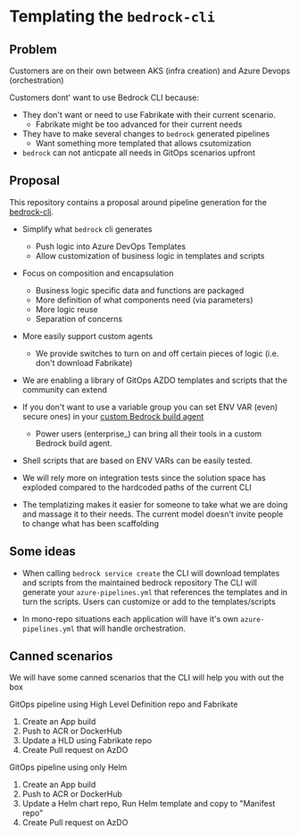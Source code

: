 # Templating the `bedrock-cli` 

## Problem
Customers are on their own between AKS (infra creation) and Azure Devops (orchestration)

Customers dont' want to use Bedrock CLI because:
* They don't want or need to use Fabrikate with their current scenario.
  * Fabrikate might be too advanced for their current needs
* They have to make several changes to `bedrock` generated pipelines
  * Want something more templated that allows csutomization
* `bedrock` can not anticpate all needs in GitOps scenarios upfront

## Proposal 

This repository contains a proposal around pipeline generation for the [bedrock-cli](https://github.com/microsoft/bedrock-cli).

- Simplify what `bedrock` cli generates
  - Push logic into Azure DevOps Templates 
  - Allow customization of business logic in templates and scripts
- Focus on composition and encapsulation
  - Business logic specific data and functions are packaged
  - More definition of what components need (via parameters)
  - More logic reuse
  - Separation of concerns
- More easily support custom agents
  - We provide switches to turn on and off certain pieces of logic (i.e. don't download Fabrikate)
- We are enabling a library of GitOps AZDO templates and scripts that the community can extend 


- If you don't want to use a variable group you can set ENV VAR (even) secure ones) in your [custom Bedrock build agent](https://github.com/andrebriggs/bedrock-agents)
  - Power users (enterprise_) can bring all their tools in a custom Bedrock build agent.

- Shell scripts that are based on ENV VARs can be easily tested.
- We will rely more on integration tests since the solution space has exploded compared to the hardcoded paths of the current CLI
- The templatizing makes it easier for someone to take what we are doing and massage it to their needs. The current model doesn't invite people to change what has been scaffolding

## Some ideas 

- When calling `bedrock service create` the CLI will download templates and scripts from the maintained bedrock repository
The CLI will generate your `azure-pipelines.yml` that references the templates and in turn the scripts.
Users can customize or add to the templates/scripts

- In mono-repo situations each application will have it's own `azure-pipelines.yml` that will handle orchestration. 

## Canned scenarios
We will have some canned scenarios that the CLI will help you with out the box

GitOps pipeline using High Level Definition repo and Fabrikate
1. Create an App build
2. Push to ACR or DockerHub
3. Update a HLD using Fabrikate repo
4. Create Pull request on AzDO

GitOps pipeline using only Helm
1. Create an App build
2. Push to ACR or DockerHub
3. Update a Helm chart repo, Run Helm template and copy to "Manifest repo"
4. Create Pull request on AzDO